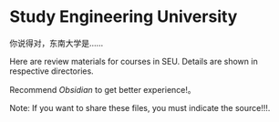 # Study Engineering University

你说得对，东南大学是……

Here are review materials for courses in SEU. Details are shown in respective directories.

Recommend _Obsidian_ to get better experience!。

Note: If you want to share these files, you must indicate the source!!!.
